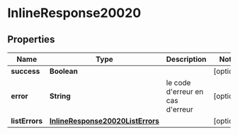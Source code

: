 # InlineResponse20020

## Properties
Name | Type | Description | Notes
------------ | ------------- | ------------- | -------------
**success** | **Boolean** |  |  [optional]
**error** | **String** | le code d&#x27;erreur en cas d&#x27;erreur |  [optional]
**listErrors** | [**InlineResponse20020ListErrors**](InlineResponse20020ListErrors.md) |  |  [optional]
